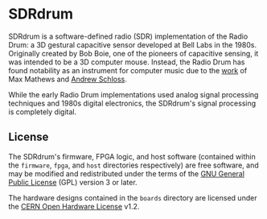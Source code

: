 # SDRdrum

SDRdrum is a software-defined radio (SDR) implementation of the Radio Drum: a 3D
gestural capacitive sensor developed at Bell Labs in the 1980s. Originally
created by Bob Boie, one of the pioneers of capacitive sensing, it was intended
to be a 3D computer mouse. Instead, the Radio Drum has found notability as an
instrument for computer music due to the [work][paper] of Max Mathews and
[Andrew Schloss][andy].

While the early Radio Drum implementations used analog signal processing
techniques and 1980s digital electronics, the SDRdrum's signal processing is
completely digital.

[paper]: https://quod.lib.umich.edu/i/icmc/bbp2372.1989.010/--radio-drum-as-a-synthesizer-controller?view=image
[andy]: https://people.finearts.uvic.ca/~aschloss

## License

The SDRdrum's firmware, FPGA logic, and host software (contained within the
`firmware`, `fpga`, and `host` directories respectively) are free software, and
may be modified and redistributed under the terms of the [GNU General Public License][gpl]
(GPL) version 3 or later.

The hardware designs contained in the `boards` directory are licensed under the
[CERN Open Hardware License][ohl] v1.2.

[gpl]: https://www.gnu.org/licenses/gpl-3.0.en.html
[ohl]: https://www.ohwr.org/licenses/cern-ohl/license_versions/v1.2
